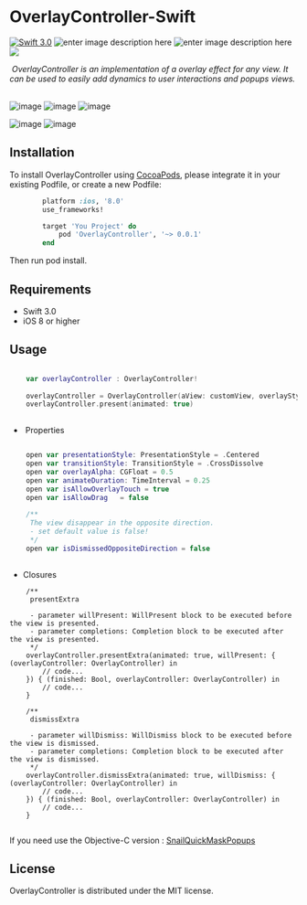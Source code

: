 # OverlayController-Swift
[![Swift 3.0](https://img.shields.io/badge/Swift-3.0-orange.svg?style=flat)](https://developer.apple.com/swift/)
![enter image description here](https://img.shields.io/badge/pod-v0.0.1-brightgreen.svg)
![enter image description here](https://img.shields.io/badge/platform-iOS%208.0%2B-ff69b5152950834.svg) 
<a href="https://github.com/snail-z/OverlayController-Swift/blob/master/LICENSE"><img src="https://img.shields.io/badge/license-MIT-green.svg?style=flat"></a>
  
  *OverlayController is an implementation of a overlay effect for any view. It can be used to easily add dynamics to user interactions and popups views.*  
    
    
![image](https://github.com/snail-z/OverlayController-Swift/blob/master/Sample/alert%20style.gif)
![image](https://github.com/snail-z/OverlayController-Swift/blob/master/Sample/shared%20style.gif)
![image](https://github.com/snail-z/OverlayController-Swift/blob/master/Sample/qzone%20style.gif)

![image](https://github.com/snail-z/OverlayController-Swift/blob/master/Sample/sidebar%20style.gif)
![image](https://github.com/snail-z/OverlayController-Swift/blob/master/Sample/sina%20style.gif)

## Installation
To install OverlayController using [CocoaPods](https://cocoapods.org "CocoaPods" ), please integrate it in your existing Podfile, or create a new Podfile:

```ruby
        platform :ios, '8.0'
        use_frameworks!

        target 'You Project' do
    	    pod 'OverlayController', '~> 0.0.1'
        end
```
Then run pod install.

## Requirements

*  Swift 3.0
*  iOS 8 or higher
 
## Usage

``` swift

    var overlayController : OverlayController!
    
    overlayController = OverlayController(aView: customView, overlayStyle: .BlackTranslucent)
    overlayController.present(animated: true)
    
 ```
 *  Properties
``` swift

    open var presentationStyle: PresentationStyle = .Centered
    open var transitionStyle: TransitionStyle = .CrossDissolve
    open var overlayAlpha: CGFloat = 0.5
    open var animateDuration: TimeInterval = 0.25
    open var isAllowOverlayTouch = true
    open var isAllowDrag   = false
    
    /**
     The view disappear in the opposite direction.
     - set default value is false!
     */
    open var isDismissedOppositeDirection = false
    
 ```
 *  Closures
``` objc
    /**
     presentExtra
     
     - parameter willPresent: WillPresent block to be executed before the view is presented.
     - parameter completions: Completion block to be executed after the view is presented.
     */
    overlayController.presentExtra(animated: true, willPresent: { (overlayController: OverlayController) in
        // code...
    }) { (finished: Bool, overlayController: OverlayController) in
        // code...
    }
    
    /**
     dismissExtra
     
     - parameter willDismiss: WillDismiss block to be executed before the view is dismissed.
     - parameter completions: Completion block to be executed after the view is dismissed.
     */
    overlayController.dismissExtra(animated: true, willDismiss: { (overlayController: OverlayController) in
        // code...
    }) { (finished: Bool, overlayController: OverlayController) in
        // code...
    }
    
 ```
 
If you need use the Objective-C version : [SnailQuickMaskPopups](https://github.com/snail-z/SnailQuickMaskPopups.git)
 
## License

OverlayController is distributed under the MIT license.
